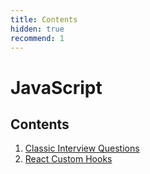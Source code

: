 ```yaml
---
title: Contents
hidden: true
recommend: 1
---
```


# JavaScript

## Contents

1. [Classic Interview Questions](/js/classic-interview-questions)
2. [React Custom Hooks](./react-custom-hooks)
